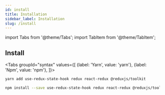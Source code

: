 ```yaml
---
id: install
title: Installation
sidebar_label: Installation
slug: /install
---
```


import Tabs from '@theme/Tabs';
import TabItem from '@theme/TabItem';

## Install

<Tabs groupId="syntax" values={[
  {label: 'Yarn', value: 'yarn'},
  {label: 'Npm', value: 'npm'},
]}>
  <TabItem value="yarn">

  ```bash
  yarn add use-redux-state-hook redux react-redux @reduxjs/toolkit
  ```

  </TabItem>

  <TabItem value="npm">

  ```bash
  npm install --save use-redux-state-hook redux react-redux @reduxjs/toolkit
  ```

  </TabItem>
</Tabs>
